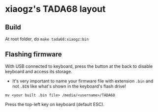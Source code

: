 # xiaogz's TADA68 layout

## Build
At root folder, do `make tada68:xiaogz:bin`

## Flashing firmware
With USB connected to keyboard, press the button at the back to disable keyboard and access its storage.
* It's very important to name your firmware file with extension `.bin` and not `.BIN` like what's shown in the keyboard's flash drive!

`mv <your built .bin file> /media/<username>/TADA68`

Press the top-left key on keyboard (default ESC).

